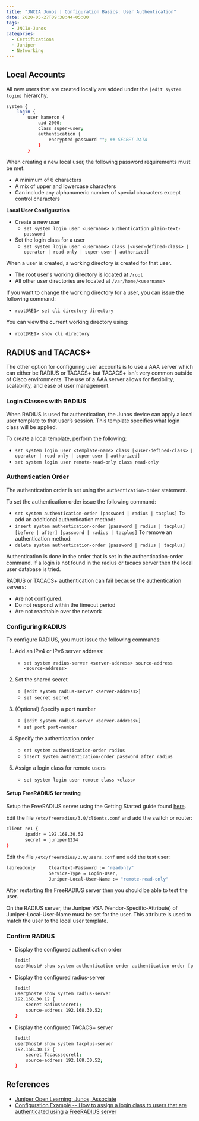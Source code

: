 ```yaml
---
title: "JNCIA Junos | Configuration Basics: User Authentication"
date: 2020-05-27T09:38:44-05:00
tags:
  - JNCIA-Junos
categories:
  - Certifications
  - Juniper
  - Networking
---
```

## Local Accounts
All new users that are created locally are added under the `[edit system login]` hierarchy.

```bash
system {
    login {
        user kameron {
            uid 2000;
            class super-user;
            authentication {
                encrypted-password ""; ## SECRET-DATA
            }
        }
```

When creating a new local user, the following password requirements must be met:

  * A minimum of 6 characters
  * A mix of upper and lowercase characters
  * Can include any alphanumeric number of special characters except control characters

**Local User Configuration**
  * Create a new user
    * `set system login user <username> authentication plain-text-password`
  * Set the login class for a user
    * `set system login user <username> class [<user-defined-class> | operator | read-only | super-user | authorized]`

When a user is created, a working directory is created for that user. 
  * The root user's working directory is located at `/root`
  * All other user directories are located at `/var/home/<username>`

If you want to change the working directory for a user, you can issue the following command:
  * `root@RE1> set cli directory directory`
  
You can view the current working directory using:
  * `root@RE1> show cli directory`

## RADIUS and TACACS+
The other option for configuring user accounts is to use a AAA server which can either be RADIUS or TACACS+ but TACACS+ isn't very common outside of Cisco environments. The use of a AAA server allows for flexibility, scalability, and ease of user management. 

### Login Classes with RADIUS
When RADIUS is used for authentication, the Junos device can apply a local user template to that user’s session. This template specifies what login class will be applied. 

To create a local template, perform the following:
  * `set system login user <template-name> class [<user-defined-class> | operator | read-only | super-user | authorized]`
  * `set system login user remote-read-only class read-only`

### Authentication Order
The authentication order is set using the `authentication-order` statement. 

To set the authentication order issue the following command: 
  * `set system authentication-order [password | radius | tacplus]`
To add an additional authentication method:
  * `insert system authentication-order [password | radius | tacplus] [before | after] [password | radius | tacplus]`
To remove an authentication method:
  * `delete system authentication-order [password | radius | tacplus]`
 
Authentication is done in the order that is set in the authentication-order command. If a login is not found in the radius or tacacs server then the local user database is tried. 
 
RADIUS or TACACS+ authentication can fail because the authentication servers:
  * Are not configured.
  * Do not respond within the timeout period
  * Are not reachable over the network

### Configuring RADIUS
To configure RADIUS, you must issue the following commands:
  1.  Add an IPv4 or IPv6 server address:
  
      * `set system radius-server <server-address> source-address <source-address>`
  1. Set the shared secret
  
      * `[edit system radius-server <server-address>]`
      * `set secret secret`
  1. (Optional) Specify a port number
  
      * `[edit system radius-server <server-address>]`
      * `set port port-number`
  1. Specify the authentication order
  
      * `set system authentication-order radius `
      * `insert system authentication-order password after radius`
  1. Assign a login class for remote users
  
      * `set system login user remote class <class>`

#### Setup FreeRADIUS for testing
Setup the FreeRADIUS server using the Getting Started guide found [here](https://wiki.freeradius.org/guide/Getting%20Started).

 Edit the file `/etc/freeradius/3.0/clients.conf` and add the switch or router:
 ```bash
client re1 {
        ipaddr = 192.168.30.52
        secret = juniper1234
}
```
Edit the file `/etc/freeradius/3.0/users.conf` and add the test user:
```bash
labreadonly     Cleartext-Password := "readonly"
                Service-Type = Login-User,
                Juniper-Local-User-Name := "remote-read-only"
```
After restarting the FreeRADIUS server then you should be able to test the user.


On the RADIUS server, the Juniper VSA (Vendor-Specific-Attribute) of Juniper-Local-User-Name must be set for the user. This attribute is used to match the user to the local user template.  

### Confirm RADIUS
  * Display the configured authentication order
    ```bash
    [edit]
    user@host# show system authentication-order authentication-order [password | radius | tacplus];
    ```
  * Display the configured radius-server
    ```bash
    [edit]
    user@host# show system radius-server
    192.168.30.12 {
        secret Radiussecret1;
        source-address 192.168.30.52;
    }
    ```
  * Display the configured TACACS+ server
    ```bash
    [edit]
    user@host# show system tacplus-server
    192.168.30.12 {
        secret Tacacssecret1;
        source-address 192.168.30.52;
    }
    ```

## References
  * [Juniper Open Learning: Junos, Associate](https://cloud.contentraven.com/junosgenius/learningpath-detail/1004/3/0/1)
  * [Configuration Example -- How to assign a login class to users that are authenticated using a FreeRADIUS server](https://kb.juniper.net/InfoCenter/index?page=content&id=KB19446)
